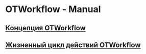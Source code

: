 # OTWorkflow - Manual

## [Концепция OTWorkflow](understanding_otworkflow/workflow_concepts.md)
## [Жизненный цикл действий OTWorkflow](life-cycle.md)
